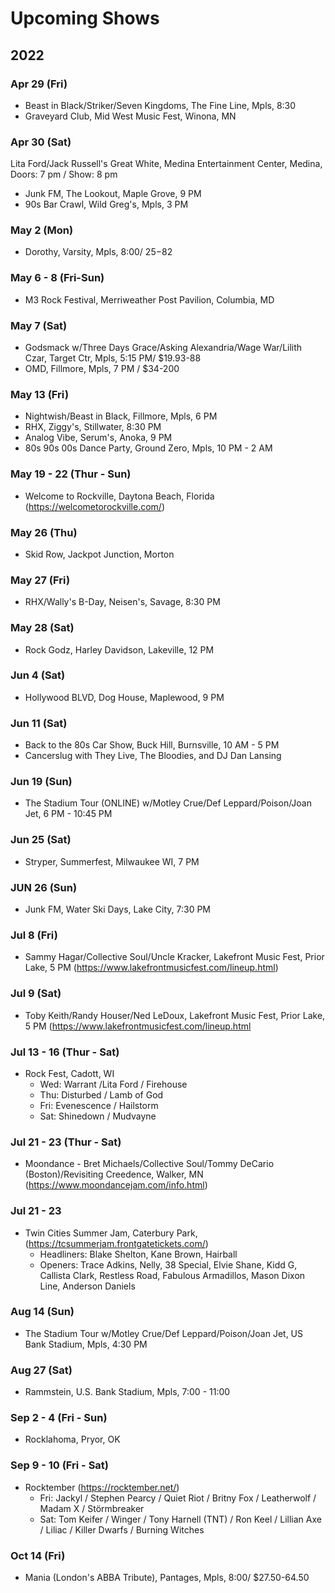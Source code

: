 # Upcoming Shows

## 2022

### Apr 29 (Fri)
- Beast in Black/Striker/Seven Kingdoms, The Fine Line, Mpls, 8:30
- Graveyard Club, Mid West Music Fest, Winona, MN

### Apr 30 (Sat)
Lita Ford/Jack Russell's Great White, Medina Entertainment Center, Medina, Doors: 7 pm / Show: 8 pm
- Junk FM, The Lookout, Maple Grove, 9 PM
- 90s Bar Crawl, Wild Greg's, Mpls, 3 PM

### May 2 (Mon)
- Dorothy, Varsity, Mpls, 8:00/ $25-$82

### May 6 - 8 (Fri-Sun)
- M3 Rock Festival, Merriweather Post Pavilion, Columbia, MD

### May 7 (Sat)
- Godsmack w/Three Days Grace/Asking Alexandria/Wage War/Lilith Czar, Target Ctr, Mpls, 5:15 PM/ $19.93-88
- OMD, Fillmore, Mpls, 7 PM / $34-200

### May 13 (Fri)
- Nightwish/Beast in Black, Fillmore, Mpls, 6 PM
- RHX, Ziggy's, Stillwater, 8:30 PM
- Analog Vibe, Serum's, Anoka, 9 PM
- 80s 90s 00s Dance Party, Ground Zero, Mpls, 10 PM - 2 AM

### May 19 - 22 (Thur - Sun)
- Welcome to Rockville, Daytona Beach, Florida (https://welcometorockville.com/)

### May 26 (Thu)
- Skid Row, Jackpot Junction, Morton

### May 27 (Fri)
- RHX/Wally's B-Day, Neisen's, Savage, 8:30 PM

### May 28 (Sat)
- Rock Godz, Harley Davidson, Lakeville, 12 PM

### Jun 4 (Sat)
- Hollywood BLVD, Dog House, Maplewood, 9 PM

### Jun 11 (Sat)
- Back to the 80s Car Show, Buck Hill, Burnsville, 10 AM - 5 PM
- Cancerslug with They Live, The Bloodies, and DJ Dan Lansing

### Jun 19 (Sun)
- The Stadium Tour (ONLINE) w/Motley Crue/Def Leppard/Poison/Joan Jet, 6 PM - 10:45 PM

### Jun 25 (Sat)
- Stryper, Summerfest, Milwaukee WI, 7 PM

###  JUN 26 (Sun)
- Junk FM, Water Ski Days, Lake City, 7:30 PM

### Jul 8 (Fri)
-  Sammy Hagar/Collective Soul/Uncle Kracker, Lakefront Music Fest, Prior Lake, 5 PM (https://www.lakefrontmusicfest.com/lineup.html)

### Jul 9 (Sat)
-  Toby Keith/Randy Houser/Ned LeDoux, Lakefront Music Fest, Prior Lake, 5 PM (https://www.lakefrontmusicfest.com/lineup.html

### Jul 13 - 16 (Thur - Sat)
- Rock Fest, Cadott, WI
  * Wed: Warrant /Lita Ford / Firehouse
  - Thu: Disturbed / Lamb of God
  * Fri: Evenescence / Hailstorm
  - Sat: Shinedown / Mudvayne


### Jul 21 - 23 (Thur - Sat)
- Moondance - Bret Michaels/Collective Soul/Tommy DeCario (Boston)/Revisiting Creedence, Walker, MN (https://www.moondancejam.com/info.html)

### Jul 21 - 23
- Twin Cities Summer Jam, Caterbury Park, (https://tcsummerjam.frontgatetickets.com/)
  - Headliners: Blake Shelton, Kane Brown, Hairball
  - Openers: Trace Adkins, Nelly, 38 Special, Elvie Shane, Kidd G, Callista Clark, Restless Road, Fabulous Armadillos, Mason Dixon Line, Anderson Daniels

### Aug 14 (Sun)
- The Stadium Tour w/Motley Crue/Def Leppard/Poison/Joan Jet, US Bank Stadium, Mpls, 4:30 PM


### Aug 27 (Sat)
- Rammstein, U.S. Bank Stadium, Mpls, 7:00 - 11:00

### Sep 2 - 4 (Fri - Sun)
- Rocklahoma, Pryor, OK

### Sep 9 - 10 (Fri - Sat)
- Rocktember (https://rocktember.net/)
  - Fri: Jackyl / Stephen Pearcy / Quiet Riot / Britny Fox / Leatherwolf / Madam X / Störmbreaker
  - Sat: Tom Keifer / Winger / Tony Harnell (TNT) / Ron Keel / Lillian Axe / Liliac / Killer Dwarfs / Burning Witches

### Oct 14 (Fri)
- Mania (London's ABBA Tribute), Pantages, Mpls, 8:00/ $27.50-64.50

